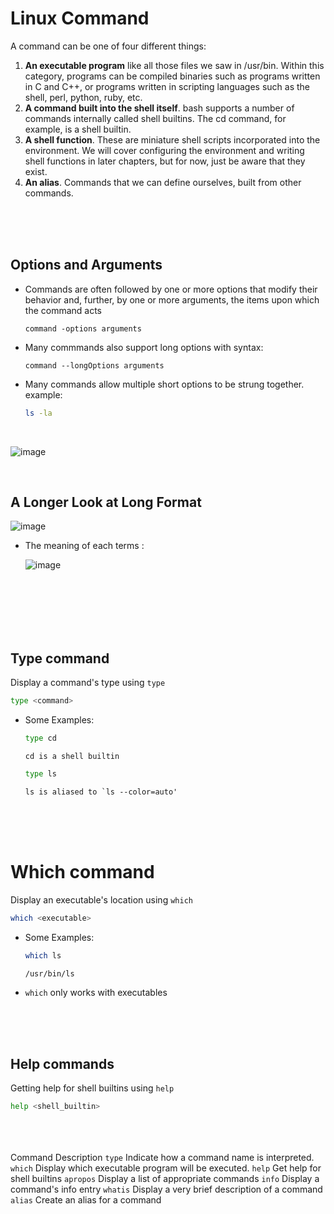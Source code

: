 # Linux Command

A command can be one of four different things:

1. **An executable program** like all those files we saw in /usr/bin. Within this category, programs can be compiled binaries such as programs written in C and C++, or programs written in scripting languages such as the shell, perl, python, ruby, etc.
2. **A command built into the shell itself**. bash supports a number of commands internally called shell builtins. The cd command, for example, is a shell builtin.
3. **A shell function**. These are miniature shell scripts incorporated into the environment. We will cover configuring the environment and writing shell functions in later chapters, but for now, just be aware that they exist.
4. **An alias**. Commands that we can define ourselves, built from other commands.

<br/>
<br/>
<br/>

## Options and Arguments

- Commands are often followed by one or more options that modify their behavior and, further, by one or more arguments, the items upon which the command acts

  `command -options arguments`

- Many commmands also support long options with syntax:

  `command --longOptions arguments`

- Many commands allow multiple short options to be strung together. example:

  ```bash
  ls -la
  ```

<br/>

![image](./ImageRefs/lsOptions.png)

<br/>

## A Longer Look at Long Format

![image](./ImageRefs/ls-l.png)

- The meaning of each terms :

  ![image](./ImageRefs/ls-lMeaning.png)

<br/>
<br/>

<br>
<br>
<br>

## Type command

Display a command's type using `type`

```bash
type <command>
```

- Some Examples:

  ```bash
  type cd
  ```

  ```
  cd is a shell builtin
  ```

  ```bash
  type ls
  ```

  ```
  ls is aliased to `ls --color=auto'
  ```

<br/>
<br/>
<br/>

# Which command

Display an executable's location using `which`

```bash
which <executable>
```

- Some Examples:

  ```bash
  which ls
  ```

  ```
  /usr/bin/ls
  ```

* `which` only works with executables

<br/>
<br/>
<br/>

## Help commands

Getting help for shell builtins using `help`

```bash
help <shell_builtin>
```

<br>
<br>
<br

| Command   | Description                                        |
| --------- | -------------------------------------------------- |
|           |                                                    |
| `type`    | Indicate how a command name is interpreted.        |
| `which`   | Display which executable program will be executed. |
| `help`    | Get help for shell builtins                        |
| `apropos` | Display a list of appropriate commands             |
| `info`    | Display a command's info entry                     |
| `whatis`  | Display a very brief description of a command      |
| `alias`   | Create an alias for a command                      |
